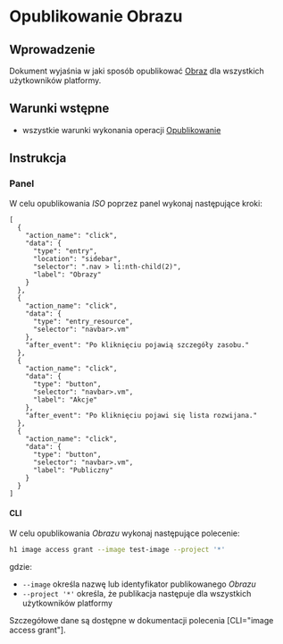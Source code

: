 # Opublikowanie Obrazu

## Wprowadzenie

Dokument wyjaśnia w jaki sposób opublikować [Obraz](/resource/storage/image.md) dla wszystkich użytkowników platformy.

## Warunki wstępne

* wszystkie warunki wykonania operacji [Opublikowanie](/resource/storage/image.md#opublikowanie)

## Instrukcja

### Panel

W celu opublikowania *ISO* poprzez panel wykonaj następujące kroki:

```guide
[
  {
    "action_name": "click",
    "data": {
      "type": "entry",
      "location": "sidebar",
      "selector": ".nav > li:nth-child(2)",
      "label": "Obrazy"
    }
  },
  {
    "action_name": "click",
    "data": {
      "type": "entry_resource",
      "selector": "navbar>.vm"
    },
    "after_event": "Po kliknięciu pojawią szczegóły zasobu."
  },
  {
    "action_name": "click",
    "data": {
      "type": "button",
      "selector": "navbar>.vm",
      "label": "Akcje"
    },
    "after_event": "Po kliknięciu pojawi się lista rozwijana."
  },
  {
    "action_name": "click",
    "data": {
      "type": "button",
      "selector": "navbar>.vm",
      "label": "Publiczny"
    }
  }
]
```

#### CLI

W celu opublikowania *Obrazu* wykonaj następujące polecenie:

```bash
h1 image access grant --image test-image --project '*'
```

gdzie:

 * ```--image``` określa nazwę lub identyfikator publikowanego *Obrazu*
 * ```--project '*'``` określa, że publikacja następuje dla wszystkich użytkowników platformy

Szczegółowe dane są dostępne w dokumentacji polecenia [CLI="image access grant"].
